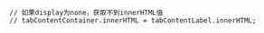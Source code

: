     // 如果display为none，获取不到innerHTML值
    // tabContentContainer.innerHTML = tabContentLabel.innerHTML;